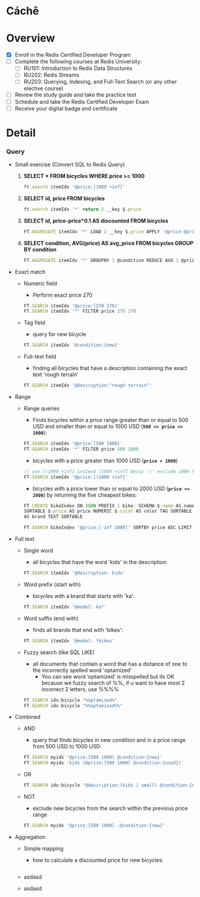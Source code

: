 # Cáchê

# **Overview**

- [x]  Enroll in the Redis Certified Developer Program
- [ ]  Complete the following courses at Redis University:
    - [ ]  RU101: Introduction to Redis Data Structures
    - [ ]  RU202: Redis Streams
    - [ ]  RU203: Querying, Indexing, and Full-Text Search (or any other elective course)
- [ ]  Review the study guide and take the practice test
- [ ]  Schedule and take the Redis Certified Developer Exam
- [ ]  Receive your digital badge and certificate

# Detail

### Query

- Small exercise (Convert SQL to Redis Query)
    1. **SELECT * FROM bicycles WHERE price >= 1000**
        
        ```jsx
        ft.search itemIdx '@price:[1000 +inf]'
        ```
        
    2. **SELECT id, price FROM bicycles**
        
        ```jsx
        ft.search itemIdx '*' return 2 __key $.price
        ```
        
    3. **SELECT id, price-price*0.1 AS discounted FROM bicycles**
        
        ```jsx
        FT.AGGREGATE itemIdx '*' LOAD 2 __key $.price APPLY '@price-@price*0.10' AS discounted
        ```
        
    4. **SELECT condition, AVG(price) AS avg_price FROM bicycles GROUP BY condition**
        
        ```jsx
        FT.AGGREGATE itemIdx '*' GROUPBY 1 @condition REDUCE AVG 1 @price AS avg_price
        ```
        
    
- Exact match
    - Numeric field
        - Perform exact price 270
        
        ```jsx
        FT.SEARCH itemIdx '@price:[270 270]'
        FT.SEARCH itemIdx '*' FILTER price 270 270
        ```
        
    - Tag field
        - query for new bicycle
        
        ```jsx
        FT.SEARCH itemIdx '@condition:{new}'
        ```
        
    - Full-text field
        - finding all bicycles that have a description containing the exact text 'rough terrain’
        
        ```jsx
        FT.SEARCH itemIdx '@description:"rough terrain"'
        ```
        
- Range
    - Range queries
        - Finds bicycles within a price range greater than or equal to 500 USD and smaller than or equal to 1000 USD (**`500 <= price <= 1000`**):
        
        ```jsx
        FT.SEARCH itemIdx '@price:[500 1000]'
        FT.SEARCH itemIdx '*' FILTER price 500 1000
        ```
        
        - bicycles with a price greater than 1000 USD (**`price > 1000`**)
        
        ```jsx
        // use [(1000 +inf] instead [1000 +inf] becuz '(' exclude 1000 from range
        FT.SEARCH itemIdx '@price:[(1000 +inf]'
        ```
        
        - bicycles with a price lower than or equal to 2000 USD (**`price <= 2000`**) by returning the five cheapest bikes:
        
        ```jsx
        FT.CREATE bikeIndex ON JSON PREFIX 1 bike: SCHEMA $.name AS name TEXT 
        SORTABLE $.price AS price NUMERIC $.color AS color TAG SORTABLE $.brand 
        AS brand TEXT SORTABLE
        
        FT.SEARCH bikeIndex '@price:[-inf 2000]' SORTBY price ASC LIMIT 0 5
        
        ```
        
- Full text
    - Single word
        - all bicycles that have the word 'kids' in the description:
        
        ```jsx
        FT.SEARCH itemIdx '@description: kids'
        ```
        
    - Word prefix (start with)
        - bicycles with a brand that starts with 'ka':
        
        ```jsx
        FT.SEARCH itemIdx '@model: ka*'
        ```
        
    - Word suffix (end with)
        - finds all brands that end with 'bikes':
        
        ```jsx
        FT.SEARCH itemIdx '@model: *bikes'
        ```
        
    - Fuzzy search (like SQL LIKE)
        - all documents that contain a word that has a distance of one to the incorrectly spelled word 'optamized’
            - You can see word ‘optamized’ is misspelled but its OK because we fuzzy search of %%, if u want to have most 2 incorrect 2 letters, use %%%%
        
        ```jsx
        FT.SEARCH idx:bicycle "%optamized%"
        FT.SEARCH idx:bicycle "%%optamised%%"
        ```
        
- Combined
    - AND
        - query that finds bicycles in new condition and in a price range from 500 USD to 1000 USD:
        
        ```jsx
        FT.SEARCH myidx '@price:[500 1000] @condition:{new}'
        FT.SEARCH myidx 'kids (@price:[500 1000] @condition:{used})'
        ```
        
    - OR
        
        ```jsx
        FT.SEARCH idx:bicycle "@description:(kids | small) @condition:{new | used}"
        ```
        
    - NOT
        - exclude new bicycles from the search within the previous price range
        
        ```jsx
        FT.SEARCH myidx '@price:[500 1000] -@condition:{new}'
        ```
        
- Aggregation
    - Simple mapping
        - how to calculate a discounted price for new bicycles:
        
        ```jsx
        
        ```
        
    - asdasd
    - asdasd